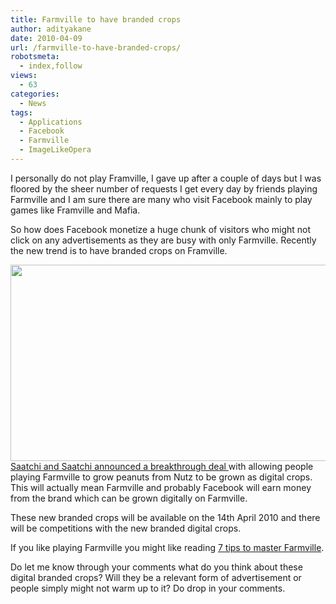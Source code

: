 ```yaml
---
title: Farmville to have branded crops
author: adityakane
date: 2010-04-09
url: /farmville-to-have-branded-crops/
robotsmeta:
  - index,follow
views:
  - 63
categories:
  - News
tags:
  - Applications
  - Facebook
  - Farmville
  - ImageLikeOpera
---
```

I personally do not play Framville, I gave up after a couple of days but I was floored by the sheer number of requests I get every day by friends playing Farmville and I am sure there are many who visit Facebook mainly to play games like Framville and Mafia.

So how does Facebook monetize a huge chunk of visitors who might not click on any advertisements as they are busy with only Farmville. Recently the new trend is to have branded crops on Framville.

<a href="http://fbknol.com/2010/04/09/farmville-to-have-branded-crops/branded_crops_farmville/" onclick="_gaq.push(['_trackEvent', 'outbound-article', 'http://fbknol.com/2010/04/09/farmville-to-have-branded-crops/branded_crops_farmville/', '']);" rel="attachment wp-att-1138"><img class="aligncenter size-full  wp-image-52752" src="http://cdn.devilsworkshop.org/files/2010/04/branded_crops_farmville.png" alt="" width="550" height="314" /></a><a href="http://www.saatchi.com/en/news/archive/farmville_goes_nutz" onclick="_gaq.push(['_trackEvent', 'outbound-article', 'http://www.saatchi.com/en/news/archive/farmville_goes_nutz', 'Saatchi and Saatchi announced a breakthrough deal ']);" >Saatchi and Saatchi announced a breakthrough deal </a>with allowing people playing Farmville to grow peanuts from Nutz to be grown as digital crops. This will actually mean Farmville and probably Facebook will earn money from the brand which can be grown digitally on Farmville.

These new branded crops will be available on the 14th April 2010 and there will be competitions with the new branded digital crops.

If you like playing Farmville you might like reading <a href="http://fbknol.com/2009/11/16/7-tips-to-master-in-farmville/" onclick="_gaq.push(['_trackEvent', 'outbound-article', 'http://fbknol.com/2009/11/16/7-tips-to-master-in-farmville/', '7 tips to master Farmville']);" title="7 tips to master Farmville">7 tips to master Farmville</a>.

Do let me know through your comments what do you think about these digital branded crops? Will they be a relevant form of advertisement or people simply might not warm up to it? Do drop in your comments.
